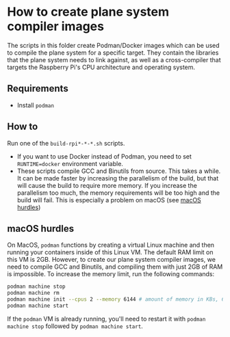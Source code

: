 # How to create plane system compiler images

The scripts in this folder create Podman/Docker images which can be used to
compile the plane system for a specific target. They contain the libraries that
the plane system needs to link against, as well as a cross-compiler that targets
the Raspberry Pi's CPU architecture and operating system.

## Requirements

- Install `podman`

## How to

Run one of the `build-rpi*-*-*.sh` scripts. 
- If you want to use Docker instead of Podman, you need to set `RUNTIME=docker` environment variable.
- These scripts compile GCC and Binutils from source. This takes a while. It can
  be made faster by increasing the parallelism of the build, but that will cause
  the build to require more memory. If you increase the parallelism too much,
  the memory requirements will be too high and the build will fail. This is
  especially a problem on macOS (see [macOS hurdles](#macos-hurdles))

## macOS hurdles

On MacOS, `podman` functions by creating a virtual Linux machine and then
running your containers inside of this Linux VM. The default RAM limit on this
VM is 2GB. However, to create our plane system compiler images, we need to
compile GCC and Binutils, and compiling them with just 2GB of RAM is impossible.
To increase the memory limit, run the following commands:

```bash
podman machine stop
podman machine rm
podman machine init --cpus 2 --memory 6144 # amount of memory in KBs, 6GB may be overkill
podman machine start
```

If the `podman` VM is already running, you'll need to restart it with `podman
machine stop` followed by `podman machine start`.
